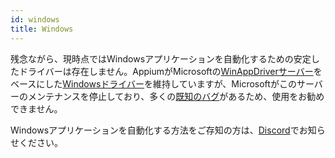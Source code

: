 ```yaml
---
id: windows
title: Windows
---
```


残念ながら、現時点ではWindowsアプリケーションを自動化するための安定したドライバーは存在しません。AppiumがMicrosoftの[WinAppDriverサーバー](https://github.com/microsoft/WinAppDriver)をベースにした[Windowsドライバー](https://github.com/appium/appium-windows-driver)を維持していますが、Microsoftがこのサーバーのメンテナンスを停止しており、多くの[既知のバグ](https://github.com/search?q=repo%3Amicrosoft%2FWinAppDriver+webdriverio&type=issues)があるため、使用をお勧めできません。

Windowsアプリケーションを自動化する方法をご存知の方は、[Discord](https://discord.webdriver.io)でお知らせください。